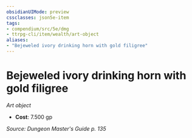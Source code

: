 ```yaml
---
obsidianUIMode: preview
cssclasses: json5e-item
tags:
- compendium/src/5e/dmg
- ttrpg-cli/item/wealth/art-object
aliases: 
- "Bejeweled ivory drinking horn with gold filigree"
---
```

# Bejeweled ivory drinking horn with gold filigree
*Art object*  

- **Cost**: 7.500 gp

*Source: Dungeon Master's Guide p. 135*
